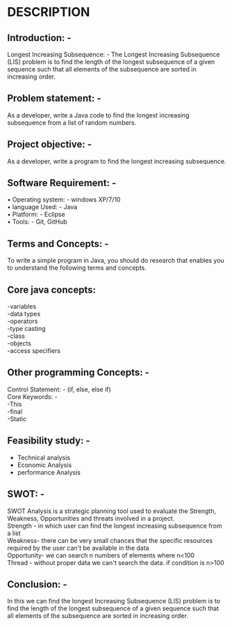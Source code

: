 # DESCRIPTION
## Introduction: -
Longest Increasing Subsequence: -
The Longest Increasing Subsequence (LIS) problem is to find the length of the longest subsequence of a given sequence such that all elements of the subsequence are sorted in increasing order.

## Problem statement: -
As a developer, write a Java code to find the longest increasing subsequence from a list of random numbers.
## Project objective: -
As a developer, write a program to find the longest increasing subsequence.

## Software Requirement: -
•	Operating system: - windows XP/7/10  
•	language Used: - Java  
•	Platform: - Eclipse  
•	Tools: - Git, GitHub   
## Terms and Concepts: - 
To write a simple program in Java, you should do research that enables you to understand the following terms and concepts.
## Core java concepts:
 -variables  
 -data types  
 -operators  
 -type casting  
 -class  
 -objects   
-access specifiers
## Other programming Concepts: -
Control Statement: - (if, else, else if)  
Core Keywords: -  
-This   
-final   
-Static   


## Feasibility study: -
- Technical analysis  
- Economic Analysis  
- performance Analysis  

## SWOT: -
SWOT Analysis is a strategic planning tool used to evaluate the Strength, Weakness, Opportunities and threats involved in a project.  
Strength - in which user can find the longest increasing subsequence from a list  
Weakness- there can be very small chances that the specific resources required by the user can't be available in the data  
Opportunity- we can search n numbers of elements where n<100  
Thread - without proper data we can't search the data. if condition is n>100  

## Conclusion: -
In this we can find the longest Increasing Subsequence (LIS) problem is to find the length of the longest subsequence of a given sequence such that all elements of the subsequence are sorted in increasing order.
